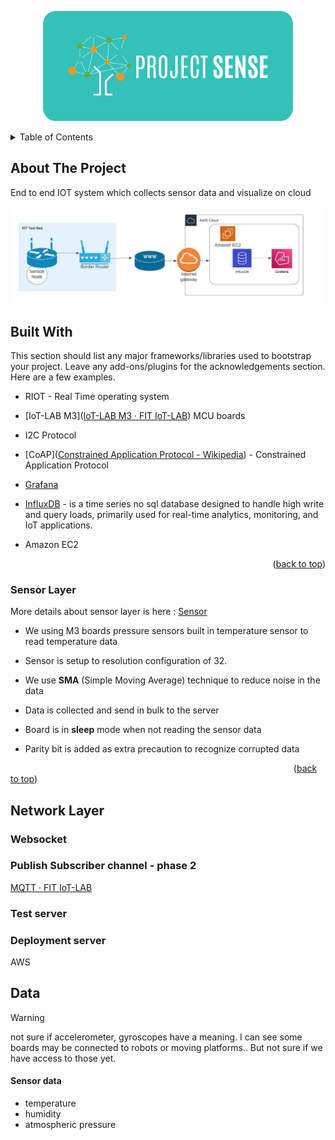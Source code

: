 <a name="readme-top"></a>

<p align="center">
  <img src="./images/logo_Logo.png" width="400"/>
</p>

<!-- TABLE OF CONTENTS -->

<details>
  <summary>Table of Contents</summary>
  <ol>
    <li>
      <a href="#about-the-project">About The Project</a>
      <ul>
        <li><a href="#built-with">Built With</a></li>
      </ul>
    </li>
    <li>
      <a href="#getting-started">Getting Started</a>
      <ul>
        <li><a href="#prerequisites">Prerequisites</a></li>
        <li><a href="#installation">Installation</a></li>
      </ul>
    </li>
    <li><a href="#usage">Usage</a></li>
    <li><a href="#roadmap">Roadmap</a></li>
    <li><a href="#contributing">Contributing</a></li>
    <li><a href="#license">License</a></li>
    <li><a href="#contact">Contact</a></li>
    <li><a href="#acknowledgments">Acknowledgments</a></li>
  </ol>
</details>

<!-- ABOUT THE PROJECT -->

## About The Project

End to end IOT system which collects sensor data and visualize on cloud

![High Level Architecture](./images/architecture.jpeg)

<!-- BUILT WITH -->

## Built With

This section should list any major frameworks/libraries used to bootstrap your project. Leave any add-ons/plugins for the acknowledgements section. Here are a few examples.

* RIOT - Real Time operating system

* [IoT-LAB M3]([IoT-LAB M3 · FIT IoT-LAB](https://www.iot-lab.info/docs/boards/iot-lab-m3/)) MCU boards

* I2C  Protocol

* [CoAP]([Constrained Application Protocol - Wikipedia](https://en.wikipedia.org/wiki/Constrained_Application_Protocol)) - Constrained Application Protocol

* [Grafana](https://grafana.com/)

* [InfluxDB](https://www.influxdata.com/glossary/nosql-database/) - is a time series no sql database designed to handle high write and query loads, primarily used for real-time analytics, monitoring, and IoT applications.

* Amazon EC2
  
  <p align="right">(<a href="#readme-top">back to top</a>)</p>

### Sensor Layer

More details about sensor layer is here :  [Sensor](./docs/SENSOR,md)

- We using M3 boards pressure sensors built in temperature sensor to read temperature data

- Sensor is setup to resolution configuration of 32.

- We use **SMA** (Simple Moving Average) technique to reduce noise in the data

- Data is collected and send in bulk to the server

- Board is in **sleep** mode when not reading the sensor data

- Parity bit is added as extra precaution to recognize corrupted data

                                                                                                                   ([back to top](#readme-top))

## Network Layer

### Websocket

### Publish Subscriber channel - phase 2

[MQTT · FIT IoT-LAB](https://www.iot-lab.info/docs/tools/mqtt-broker/)

### Test server

### Deployment server

AWS

## Data

> [!WARNING]
> not sure if accelerometer, gyroscopes have a meaning. 
> I can see some boards may be connected to robots or moving platforms.. But not sure if we have access to those yet.

#### Sensor data

- temperature
- humidity
- atmospheric pressure